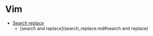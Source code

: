 # Vim
* [Search replace](search_replace.md)
   * [search and replace](search_replace.md#search and replace)
